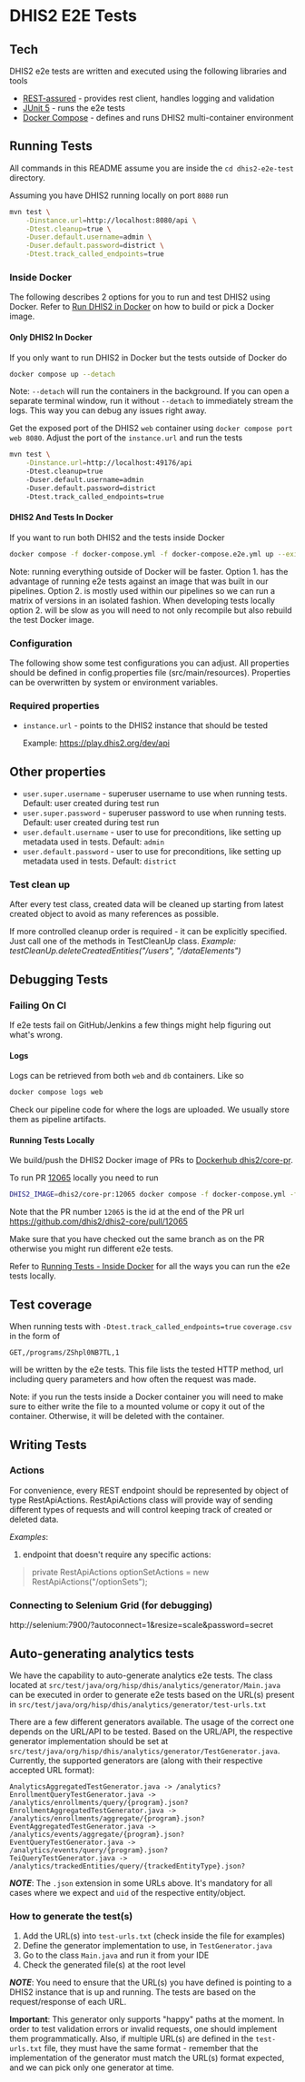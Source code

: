 # DHIS2 E2E Tests

## Tech

DHIS2 e2e tests are written and executed using the following libraries and tools

 - [REST-assured](http://rest-assured.io) - provides rest client, handles logging and validation
 - [JUnit 5](https://junit.org/junit5/) - runs the e2e tests
 - [Docker Compose](https://docs.docker.com/compose/) - defines and runs DHIS2 multi-container environment

## Running Tests

All commands in this README assume you are inside the `cd dhis2-e2e-test` directory.

Assuming you have DHIS2 running locally on port `8080` run

```sh
mvn test \
    -Dinstance.url=http://localhost:8080/api \
    -Dtest.cleanup=true \
    -Duser.default.username=admin \
    -Duser.default.password=district \
    -Dtest.track_called_endpoints=true
```

### Inside Docker

The following describes 2 options for you to run and test DHIS2 using Docker. Refer to [Run DHIS2 in
Docker](../../README.md#run-dhis2-in-docker) on how to build or pick a Docker image.

#### Only DHIS2 In Docker

If you only want to run DHIS2 in Docker but the tests outside of Docker do

```sh
docker compose up --detach
```

Note: `--detach` will run the containers in the background. If you can open a separate terminal
window, run it without `--detach` to immediately stream the logs. This way you can debug any issues
right away.

Get the exposed port of the DHIS2 `web` container using `docker compose port web 8080`. Adjust the
port of the `instance.url` and run the tests

```sh
mvn test \
    -Dinstance.url=http://localhost:49176/api
    -Dtest.cleanup=true
    -Duser.default.username=admin
    -Duser.default.password=district
    -Dtest.track_called_endpoints=true
```

#### DHIS2 And Tests In Docker

If you want to run both DHIS2 and the tests inside Docker

```sh
docker compose -f docker-compose.yml -f docker-compose.e2e.yml up --exit-code-from test
```

Note: running everything outside of Docker will be faster. Option 1. has the advantage of running
e2e tests against an image that was built in our pipelines. Option 2. is mostly used within our
pipelines so we can run a matrix of versions in an isolated fashion. When developing tests locally
option 2. will be slow as you will need to not only recompile but also rebuild the test Docker
image.

### Configuration

The following show some test configurations you can adjust. All properties should be defined in
config.properties file (src/main/resources). Properties can be overwritten by system or environment
variables.

### Required properties

  - `instance.url` - points to the DHIS2 instance that should be tested

    Example: https://play.dhis2.org/dev/api

## Other properties

  - `user.super.username` - superuser username to use when running tests. Default: user created during test run
  - `user.super.password` - superuser password to use when running tests. Default: user created during test run
  - `user.default.username` - user to use for preconditions, like setting up metadata used in tests. Default: `admin`
  - `user.default.password` - user to use for preconditions, like setting up metadata used in tests. Default: `district`

### Test clean up

After every test class, created data will be cleaned up starting from latest created object to avoid as many references as possible.

If more controlled cleanup order is required - it can be explicitly specified. Just call one of the methods in TestCleanUp class.
*Example: testCleanUp.deleteCreatedEntities("/users", "/dataElements")*

## Debugging Tests

### Failing On CI

If e2e tests fail on GitHub/Jenkins a few things might help figuring out what's wrong.

#### Logs

Logs can be retrieved from both `web` and `db` containers. Like so

```sh
docker compose logs web
```

Check our pipeline code for where the logs are uploaded. We usually store them as pipeline
artifacts.

#### Running Tests Locally

We build/push the DHIS2 Docker image of PRs to [Dockerhub
dhis2/core-pr](https://hub.docker.com/r/dhis2/core-pr/tags).

To run PR [12065](https://github.com/dhis2/dhis2-core/pull/12065) locally you need to run

```sh
DHIS2_IMAGE=dhis2/core-pr:12065 docker compose -f docker-compose.yml -f docker-compose.e2e.yml up --exit-code-from test
```

Note that the PR number `12065` is the id at the end of the PR url https://github.com/dhis2/dhis2-core/pull/12065

Make sure that you have checked out the same branch as on the PR otherwise you might run different
e2e tests.

Refer to [Running Tests - Inside Docker](#inside_docker) for all the ways you can run the e2e tests
locally.

## Test coverage

When running tests with `-Dtest.track_called_endpoints=true` `coverage.csv` in the form of

    GET,/programs/ZShpl0NB7TL,1

will be written by the e2e tests. This file lists the tested HTTP method, url including query parameters and
how often the request was made.

Note: if you run the tests inside a Docker container you will need to make sure to either write
the file to a mounted volume or copy it out of the container. Otherwise, it will be deleted with the
container.
 
## Writing Tests

### Actions
 
For convenience, every REST endpoint should be represented by object of type RestApiActions. RestApiActions class will provide way of sending different types of requests and will control keeping track of created or deleted data.
 
 *Examples*: 
 1) endpoint that doesn't require any specific actions:
 
 > private RestApiActions optionSetActions = new RestApiActions("/optionSets");

### Connecting to Selenium Grid (for debugging)

http://selenium:7900/?autoconnect=1&resize=scale&password=secret

## Auto-generating analytics tests

We have the capability to auto-generate analytics e2e tests.
The class located at `src/test/java/org/hisp/dhis/analytics/generator/Main.java`
can be executed in order to generate e2e tests based on the URL(s) present in `src/test/java/org/hisp/dhis/analytics/generator/test-urls.txt`

There are a few different generators available. The usage of the correct one depends on the URL/API to be tested.
Based on the URL/API, the respective generator implementation should be set at `src/test/java/org/hisp/dhis/analytics/generator/TestGenerator.java`.
Currently, the supported generators are (along with their respective accepted URL format):

```
AnalyticsAggregatedTestGenerator.java -> /analytics?
EnrollmentQueryTestGenerator.java -> /analytics/enrollments/query/{program}.json?
EnrollmentAggregatedTestGenerator.java -> /analytics/enrollments/aggregate/{program}.json?
EventAggregatedTestGenerator.java -> /analytics/events/aggregate/{program}.json?
EventQueryTestGenerator.java -> /analytics/events/query/{program}.json?
TeiQueryTestGenerator.java -> /analytics/trackedEntities/query/{trackedEntityType}.json?
```
_**NOTE**_: The `.json` extension in some URLs above. It's mandatory for all cases where we expect and `uid` of the respective entity/object.

### How to generate the test(s)
1. Add the URL(s) into `test-urls.txt` (check inside the file for examples)
2. Define the generator implementation to use, in `TestGenerator.java`
3. Go to the class `Main.java` and run it from your IDE
4. Check the generated file(s) at the root level

_**NOTE**_: You need to ensure that the URL(s) you have defined is pointing to a DHIS2 instance
that is up and running. The tests are based on the request/response of each URL.

**Important**: This generator only supports "happy" paths at the moment. In order to test validation
errors or invalid requests, one should implement them programmatically. Also, if multiple URL(s) are defined
in the `test-urls.txt` file, they must have the same format - remember that the implementation of the generator
must match the URL(s) format expected, and we can pick only one generator at time.
